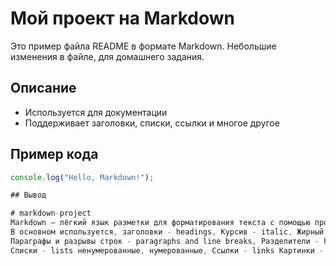 
# Мой проект на Markdown

Это пример файла README в формате Markdown.
Небольшие изменения в файле, для домашнего задания.

## Описание

- Используется для документации
- Поддерживает заголовки, списки, ссылки и многое другое

## Пример кода

```javascript
console.log("Hello, Markdown!");

## Вывод

# markdown-project
Markdown — лёгкий язык разметки для форматирования текста с помощью простых символов, используемый для создания структурированных документов, заметок и веб-контента.
В основном используется, заголовки - headings, Курсив - italic, Жирный текст - bold, Жирный курсив - bold and italic,
Параграфы и разрывы строк - paragraphs and line breaks, Разделители - horizontal rules, Цитаты - blockquotes,
Списки - lists ненумерованные, нумерованные, Ссылки - links Картинки - images и т.д.
